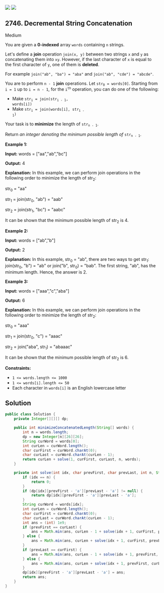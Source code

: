 [![](https://img.shields.io/github/stars/javadev/LeetCode-in-Java?label=Stars&style=flat-square)](https://github.com/javadev/LeetCode-in-Java)
[![](https://img.shields.io/github/forks/javadev/LeetCode-in-Java?label=Fork%20me%20on%20GitHub%20&style=flat-square)](https://github.com/javadev/LeetCode-in-Java/fork)

## 2746\. Decremental String Concatenation

Medium

You are given a **0-indexed** array `words` containing `n` strings.

Let's define a **join** operation `join(x, y)` between two strings `x` and `y` as concatenating them into `xy`. However, if the last character of `x` is equal to the first character of `y`, one of them is **deleted**.

For example `join("ab", "ba") = "aba"` and `join("ab", "cde") = "abcde"`.

You are to perform `n - 1` **join** operations. Let <code>str<sub>0</sub> = words[0]</code>. Starting from `i = 1` up to `i = n - 1`, for the <code>i<sup>th</sup></code> operation, you can do one of the following:

*   Make <code>str<sub>i</sub> = join(str<sub>i - 1</sub>, words[i])</code>
*   Make <code>str<sub>i</sub> = join(words[i], str<sub>i - 1</sub>)</code>

Your task is to **minimize** the length of <code>str<sub>n - 1</sub></code>.

Return _an integer denoting the minimum possible length of_ <code>str<sub>n - 1</sub></code>.

**Example 1:**

**Input:** words = ["aa","ab","bc"]

**Output:** 4

**Explanation:** In this example, we can perform join operations in the following order to minimize the length of str<sub>2</sub>: 

str<sub>0</sub> = "aa" 

str<sub>1</sub> = join(str<sub>0</sub>, "ab") = "aab" 

str<sub>2</sub> = join(str<sub>1</sub>, "bc") = "aabc" 

It can be shown that the minimum possible length of str<sub>2</sub> is 4.

**Example 2:**

**Input:** words = ["ab","b"]

**Output:** 2

**Explanation:** In this example, str<sub>0</sub> = "ab", there are two ways to get str<sub>1</sub>: join(str<sub>0</sub>, "b") = "ab" or join("b", str<sub>0</sub>) = "bab". The first string, "ab", has the minimum length. Hence, the answer is 2.

**Example 3:**

**Input:** words = ["aaa","c","aba"]

**Output:** 6

**Explanation:** In this example, we can perform join operations in the following order to minimize the length of str<sub>2</sub>: 

str<sub>0</sub> = "aaa" 

str<sub>1</sub> = join(str<sub>0</sub>, "c") = "aaac" 

str<sub>2</sub> = join("aba", str<sub>1</sub>) = "abaaac" 

It can be shown that the minimum possible length of str<sub>2</sub> is 6.

**Constraints:**

*   `1 <= words.length <= 1000`
*   `1 <= words[i].length <= 50`
*   Each character in `words[i]` is an English lowercase letter

## Solution

```java
public class Solution {
    private Integer[][][] dp;

    public int minimizeConcatenatedLength(String[] words) {
        int n = words.length;
        dp = new Integer[n][26][26];
        String curWord = words[0];
        int curLen = curWord.length();
        char curFirst = curWord.charAt(0);
        char curLast = curWord.charAt(curLen - 1);
        return curLen + solve(1, curFirst, curLast, n, words);
    }

    private int solve(int idx, char prevFirst, char prevLast, int n, String[] words) {
        if (idx == n) {
            return 0;
        }
        if (dp[idx][prevFirst - 'a'][prevLast - 'a'] != null) {
            return dp[idx][prevFirst - 'a'][prevLast - 'a'];
        }
        String curWord = words[idx];
        int curLen = curWord.length();
        char curFirst = curWord.charAt(0);
        char curLast = curWord.charAt(curLen - 1);
        int ans = (int) 1e9;
        if (prevFirst == curLast) {
            ans = Math.min(ans, curLen - 1 + solve(idx + 1, curFirst, prevLast, n, words));
        } else {
            ans = Math.min(ans, curLen + solve(idx + 1, curFirst, prevLast, n, words));
        }
        if (prevLast == curFirst) {
            ans = Math.min(ans, curLen - 1 + solve(idx + 1, prevFirst, curLast, n, words));
        } else {
            ans = Math.min(ans, curLen + solve(idx + 1, prevFirst, curLast, n, words));
        }
        dp[idx][prevFirst - 'a'][prevLast - 'a'] = ans;
        return ans;
    }
}
```